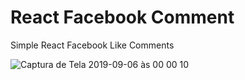 # React Facebook Comment

Simple React Facebook Like Comments

![Captura de Tela 2019-09-06 às 00 00 10](https://user-images.githubusercontent.com/15688786/64398120-10337880-d03a-11e9-901a-96b5d93b013e.png)
